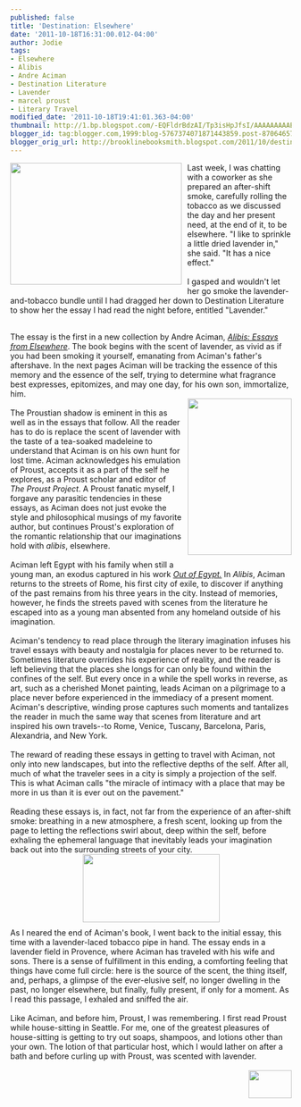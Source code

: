 ```yaml
---
published: false
title: 'Destination: Elsewhere'
date: '2011-10-18T16:31:00.012-04:00'
author: Jodie
tags:
- Elsewhere
- Alibis
- Andre Aciman
- Destination Literature
- Lavender
- marcel proust
- Literary Travel
modified_date: '2011-10-18T19:41:01.363-04:00'
thumbnail: http://1.bp.blogspot.com/-EQFldrBdzAI/Tp3isHpJfsI/AAAAAAAAAE0/4b5_peuaz9M/s72-c/lavender.jpg
blogger_id: tag:blogger.com,1999:blog-5767374071871443859.post-8706465774669717216
blogger_orig_url: http://brooklinebooksmith.blogspot.com/2011/10/destination-elsewhere.html
---
```


<a onblur="try {parent.deselectBloggerImageGracefully();} catch(e) {}" href="http://1.bp.blogspot.com/-EQFldrBdzAI/Tp3isHpJfsI/AAAAAAAAAE0/4b5_peuaz9M/s1600/lavender.jpg"><img style="MARGIN: 0px 10px 10px 0px; WIDTH: 307px; FLOAT: left; HEIGHT: 218px; CURSOR: pointer" id="BLOGGER_PHOTO_ID_5664933153895710402" border="0" alt="" src="http://1.bp.blogspot.com/-EQFldrBdzAI/Tp3isHpJfsI/AAAAAAAAAE0/4b5_peuaz9M/s320/lavender.jpg" /></a>Last week, I was chatting with a coworker as she prepared an after-shift smoke, carefully rolling the tobacco as we discussed the day and her present need, at the end of it, to be elsewhere. "I like to sprinkle a little dried lavender in," she said. "It has a nice effect."<br /><br />I gasped and wouldn't let her go smoke the lavender-and-tobacco bundle until I had dragged her down to Destination Literature to show her the essay I had read the night before, entitled "Lavender."<br /><br /><div>The essay is the first in a new collection by Andre Aciman, <em><a href="http://www.brooklinebooksmith-shop.com/book/9780374102753">Alibis: Essays from Elsewhere</a></em>. The book begins with the scent of lavender, as vivid as if you had been smoking it yourself, emanating from Aciman's father's aftershave. In the next pages Aciman will be tracking the essence of this memory and the essence of the self, trying to determine what fragrance best expresses, epitomizes, and may one day, for his own son, immortalize, him.<br /><a href="http://2.bp.blogspot.com/-aMC7GjDKd7c/Tp4LLgcbaCI/AAAAAAAAAFw/NESBivyCurQ/s1600/9780374102753.jpg"><img style="MARGIN: 0px 0px 10px 10px; WIDTH: 186px; FLOAT: right; HEIGHT: 280px; CURSOR: hand" id="BLOGGER_PHOTO_ID_5664977673594300450" border="0" alt="" src="http://2.bp.blogspot.com/-aMC7GjDKd7c/Tp4LLgcbaCI/AAAAAAAAAFw/NESBivyCurQ/s320/9780374102753.jpg" /></a><br />The Proustian shadow is eminent in this as well as in the essays that follow. All the reader has to do is replace the scent of lavender with the taste of a tea-soaked madeleine to understand that Aciman is on his own hunt for lost time. Aciman acknowledges his emulation of Proust, accepts it as a part of the self he explores, as a Proust scholar and editor of <em>The Proust Project</em>. A Proust fanatic myself, I forgave any parasitic tendencies in these essays, as Aciman does not just evoke the style and philosophical musings of my favorite author, but continues Proust's exploration of the romantic relationship that our imaginations hold with <em>alibis</em>, elsewhere.</div><br />Aciman left Egypt with his family when still a young man, an exodus captured in his work <a href="http://www.brooklinebooksmith-shop.com/book/9780312426552"><em>Out of Egypt.</em></a> In <em>Alibis</em>, Aciman returns to the streets of Rome, his first city of exile, to discover if anything of the past remains from his three years in the city. Instead of memories, however, he finds the streets paved with scenes from the literature he escaped into as a young man absented from any homeland outside of his imagination.<br /><br />Aciman's tendency to read place through the literary imagination infuses his travel essays with beauty and nostalgia for places never to be returned to. Sometimes literature overrides his experience of reality, and the reader is left believing that the places she longs for can only be found within the confines of the self. But every once in a while the spell works in reverse, as art, such as a cherished Monet painting, leads Aciman on a pilgrimage to a place never before experienced in the immediacy of a present moment. Aciman's descriptive, winding prose captures such moments and tantalizes the reader in much the same way that scenes from literature and art inspired his own travels--to Rome, Venice, Tuscany, Barcelona, Paris, Alexandria, and New York.<br /><br />The reward of reading these essays in getting to travel with Aciman, not only into new landscapes, but into the reflective depths of the self. After all, much of what the traveler sees in a city is simply a projection of the self. This is what Aciman calls "the miracle of intimacy with a place that may be more in us than it is ever out on the pavement."<br /><br />Reading these essays is, in fact, not far from the experience of an after-shift smoke: breathing in a new atmosphere, a fresh scent, looking up from the page to letting the reflections swirl about, deep within the self, before exhaling the ephemeral language that inevitably leads your imagination back out into the surrounding streets of your city.<br /><img style="TEXT-ALIGN: center; MARGIN: 0px auto 10px; WIDTH: 245px; DISPLAY: block; HEIGHT: 122px; CURSOR: hand" id="BLOGGER_PHOTO_ID_5664977170161537266" border="0" alt="" src="http://2.bp.blogspot.com/-aWriujesZfs/Tp4KuNAtEPI/AAAAAAAAAFk/Axq2hej8GoY/s320/use-vodka-lavender-tincture-lg.jpg" />As I neared the end of Aciman's book, I went back to the initial essay, this time with a lavender-laced tobacco pipe in hand. The essay ends in a lavender field in Provence, where Aciman has traveled with his wife and sons. There is a sense of fulfillment in this ending, a comforting feeling that things have come full circle: here is the source of the scent, the thing itself, and, perhaps, a glimpse of the ever-elusive self, no longer dwelling in the past, no longer elsewhere, but finally, fully present, if only for a moment. As I read this passage, I exhaled and sniffed the air.<br /><br />Like Aciman, and before him, Proust, I was remembering. I first read Proust while house-sitting in Seattle. For me, one of the greatest pleasures of house-sitting is getting to try out soaps, shampoos, and lotions other than your own. The lotion of that particular host, which I would lather on after a bath and before curling up with Proust, was scented with lavender.<br /><br /><div><a onblur="try {parent.deselectBloggerImageGracefully();} catch(e) {}" href="http://4.bp.blogspot.com/-ycJQLKRL988/Tp3jzWT78GI/AAAAAAAAAFM/OIlEsw-L0B4/s1600/iStock_000004473605XSmall1-300x199.jpg"><img style="MARGIN: 0px 0px 10px 10px; WIDTH: 77px; FLOAT: right; HEIGHT: 50px; CURSOR: pointer" id="BLOGGER_PHOTO_ID_5664934377603985506" border="0" alt="" src="http://4.bp.blogspot.com/-ycJQLKRL988/Tp3jzWT78GI/AAAAAAAAAFM/OIlEsw-L0B4/s320/iStock_000004473605XSmall1-300x199.jpg" /></a></div>